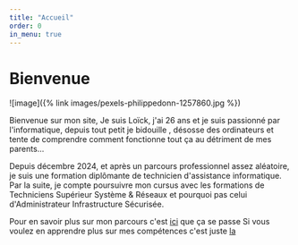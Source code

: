```yaml
---
title: "Accueil"
order: 0
in_menu: true
---
```

# Bienvenue

![image]({% link images/pexels-philippedonn-1257860.jpg %})

<p class="pres">Bienvenue sur mon site, 
Je suis Loïck, j'ai 26 ans et je suis passionné par l'informatique, depuis tout petit je bidouille , désosse des ordinateurs et tente de comprendre comment fonctionne tout ça au détriment de mes parents...

Depuis décembre 2024, et après un parcours professionnel assez aléatoire, je suis une formation diplômante de technicien d'assistance informatique. Par la suite, je compte poursuivre mon cursus avec les formations de Techniciens Supérieur Système & Réseaux et pourquoi pas celui d'Administrateur Infrastructure Sécurisée.</p>

Pour en savoir plus sur mon parcours c'est [ici](https://goyave732.github.io/site-cv/parcours.html) que ça se passe 
Si vous voulez en apprendre plus sur mes compétences c'est juste [la](https://goyave732.github.io/site-cv/competences.html) 